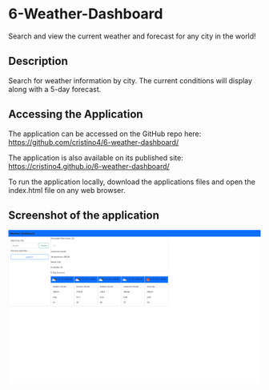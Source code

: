 # 6-Weather-Dashboard
Search and view the current weather and forecast for any city in the world!

## Description
Search for weather information by city. The current conditions will display along with a 5-day forecast.

## Accessing the Application
The application can be accessed on the GitHub repo here: https://github.com/cristino4/6-weather-dashboard/

The application is also available on its published site: https://cristino4.github.io/6-weather-dashboard/

To run the application locally, download the applications files and open the index.html file on any web browser.

## Screenshot of the application
![Screenshot of the application](./assets/images/image1.png)
